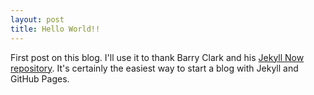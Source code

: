 ```yaml
---
layout: post
title: Hello World!!
---
```


First post on this blog. I'll use it to thank Barry Clark and his [Jekyll Now repository](https://github.com/barryclark/jekyll-now). It's certainly the easiest way to start a blog with Jekyll and GitHub Pages.
